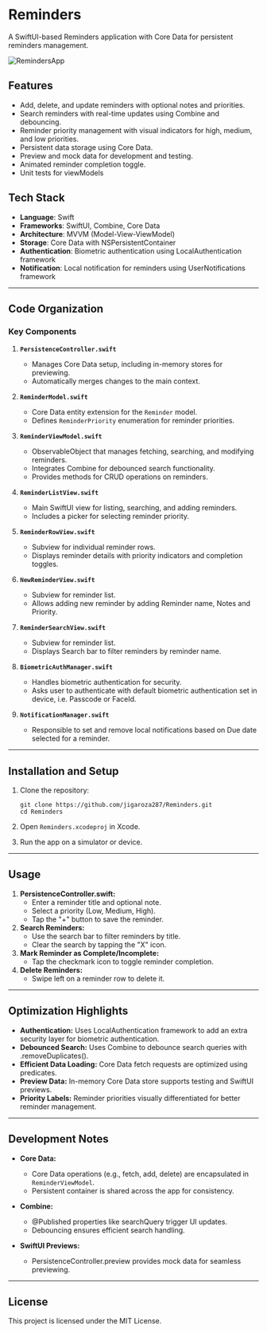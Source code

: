 # Reminders

A SwiftUI-based Reminders application with Core Data for persistent reminders management.

![RemindersApp](https://github.com/user-attachments/assets/d5f96b5a-9d75-4604-9b2a-b28ec03f3bb7)

## Features

- Add, delete, and update reminders with optional notes and priorities.
- Search reminders with real-time updates using Combine and debouncing.
- Reminder priority management with visual indicators for high, medium, and low priorities.
- Persistent data storage using Core Data.
- Preview and mock data for development and testing.
- Animated reminder completion toggle.
- Unit tests for viewModels

## Tech Stack

- **Language**: Swift
- **Frameworks**: SwiftUI, Combine, Core Data
- **Architecture**: MVVM (Model-View-ViewModel)
- **Storage**: Core Data with NSPersistentContainer
- **Authentication**: Biometric authentication using LocalAuthentication framework
- **Notification**: Local notification for reminders using UserNotifications framework

---

## Code Organization

### Key Components

1. **`PersistenceController.swift`**
   - Manages Core Data setup, including in-memory stores for previewing.
   - Automatically merges changes to the main context.

2. **`ReminderModel.swift`**
   - Core Data entity extension for the `Reminder` model.
   - Defines `ReminderPriority` enumeration for reminder priorities.

3. **`ReminderViewModel.swift`**
   - ObservableObject that manages fetching, searching, and modifying reminders.
   - Integrates Combine for debounced search functionality.
   - Provides methods for CRUD operations on reminders.

4. **`ReminderListView.swift`**
   - Main SwiftUI view for listing, searching, and adding reminders.
   - Includes a picker for selecting reminder priority.

5. **`ReminderRowView.swift`**
   - Subview for individual reminder rows.
   - Displays reminder details with priority indicators and completion toggles.

6. **`NewReminderView.swift`**
   - Subview for reminder list.
   - Allows adding new reminder by adding Reminder name, Notes and Priority.

7. **`ReminderSearchView.swift`**
   - Subview for reminder list.
   - Displays Search bar to filter reminders by reminder name.

8. **`BiometricAuthManager.swift`**
   - Handles biometric authentication for security.
   - Asks user to authenticate with default biometric authentication set in device, i.e. Passcode or FaceId.

9. **`NotificationManager.swift`**
   - Responsible to set and remove local notifications based on Due date selected for a reminder.

---

## Installation and Setup

1. Clone the repository:
   
   ```
   git clone https://github.com/jigaroza287/Reminders.git
   cd Reminders
   ```

2. Open `Reminders.xcodeproj` in Xcode.

3. Run the app on a simulator or device.

---

## Usage

1. **PersistenceController.swift:**
    - Enter a reminder title and optional note.
    - Select a priority (Low, Medium, High).
    - Tap the "+" button to save the reminder.
2. **Search Reminders:**
    - Use the search bar to filter reminders by title.
    - Clear the search by tapping the "X" icon.
3. **Mark Reminder as Complete/Incomplete:**
    - Tap the checkmark icon to toggle reminder completion.
4. **Delete Reminders:**
    - Swipe left on a reminder row to delete it.

---

## Optimization Highlights

- **Authentication:** Uses LocalAuthentication framework to add an extra security layer for biometric authentication.
- **Debounced Search:** Uses Combine to debounce search queries with .removeDuplicates().
- **Efficient Data Loading:** Core Data fetch requests are optimized using predicates.
- **Preview Data:** In-memory Core Data store supports testing and SwiftUI previews.
- **Priority Labels:** Reminder priorities visually differentiated for better reminder management.

---

## Development Notes

- **Core Data:**

  - Core Data operations (e.g., fetch, add, delete) are encapsulated in `ReminderViewModel`.
  - Persistent container is shared across the app for consistency.

- **Combine:**

  - @Published properties like searchQuery trigger UI updates.
  - Debouncing ensures efficient search handling.

- **SwiftUI Previews:**

  - PersistenceController.preview provides mock data for seamless previewing.

---

## License
This project is licensed under the MIT License.
